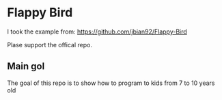 # Flappy Bird
I took the example from:
https://github.com/jbian92/Flappy-Bird

Plase support the offical repo.

## Main gol 

The goal of this repo is to show how to program to kids from 7 to 10 years old
